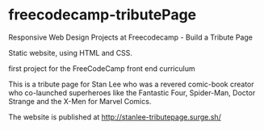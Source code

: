 # freecodecamp-tributePage
Responsive Web Design Projects at Freecodecamp - Build a Tribute Page

Static website, using HTML and CSS.

first project for the FreeCodeCamp front end curriculum

This is a tribute page for Stan Lee who was a revered comic-book creator who co-launched 
superheroes like the Fantastic Four, Spider-Man, Doctor Strange and the X-Men for Marvel Comics.

The website is published at http://stanlee-tributepage.surge.sh/

